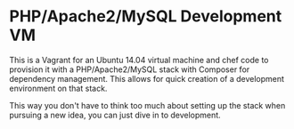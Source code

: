 # PHP/Apache2/MySQL Development VM

This is a Vagrant for an Ubuntu 14.04 virtual machine and chef code to
provision it with a PHP/Apache2/MySQL stack with Composer for dependency
management.  This allows for quick creation of a development environment on
that stack.

This way you don't have to think too much about setting up the stack when
pursuing a new idea, you can just dive in to development.
